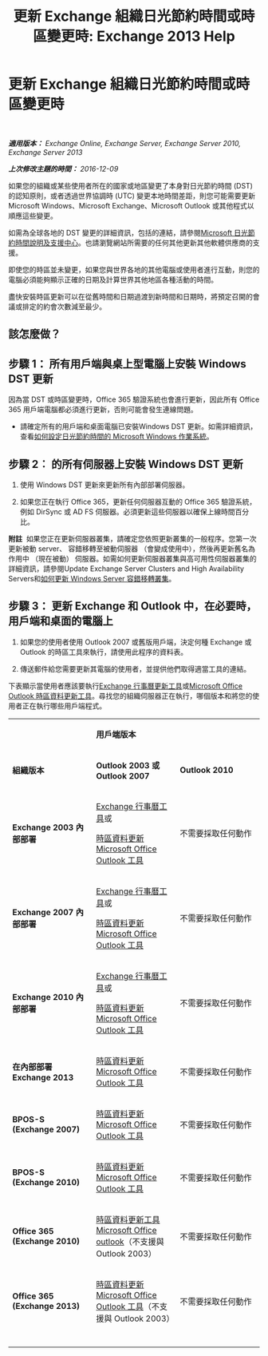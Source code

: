 ﻿---
title: '更新 Exchange 組織日光節約時間或時區變更時: Exchange 2013 Help'
TOCTitle: 更新 Exchange 組織日光節約時間或時區變更時
ms:assetid: 5b12615c-24cf-4f46-bf3c-2334dc734ef8
ms:mtpsurl: https://technet.microsoft.com/zh-tw/library/Hh530051(v=EXCHG.150)
ms:contentKeyID: 70076142
ms.date: 05/21/2018
mtps_version: v=EXCHG.150
ms.translationtype: MT
---

# 更新 Exchange 組織日光節約時間或時區變更時

 

_**適用版本：** Exchange Online, Exchange Server, Exchange Server 2010, Exchange Server 2013_

_**上次修改主題的時間：** 2016-12-09_

如果您的組織或某些使用者所在的國家或地區變更了本身對日光節約時間 (DST) 的認知原則，或者透過世界協調時 (UTC) 變更本地時間差距，則您可能需要更新 Microsoft Windows、Microsoft Exchange、Microsoft Outlook 或其他程式以順應這些變更。

如需為全球各地的 DST 變更的詳細資訊，包括的連結，請參閱[Microsoft 日光節約時間說明及支援中心](https://go.microsoft.com/fwlink/p/?linkid=99640)。也請瀏覽網站所需要的任何其他更新其他軟體供應商的支援。

即使您的時區並未變更，如果您與世界各地的其他電腦或使用者進行互動，則您的電腦必須能夠顯示正確的日期及計算世界其他地區各種活動的時間。

盡快安裝時區更新可以在從舊時間和日期過渡到新時間和日期時，將預定召開的會議或排定的約會次數減至最少。

## 該怎麼做？

## 步驟 1： 所有用戶端與桌上型電腦上安裝 Windows DST 更新

因為當 DST 或時區變更時，Office 365 驗證系統也會進行更新，因此所有 Office 365 用戶端電腦都必須進行更新，否則可能會發生連線問題。

  - 請確定所有的用戶端和桌面電腦已安裝Windows DST 更新。如需詳細資訊，查看[如何設定日光節約時間的 Microsoft Windows 作業系統](http://go.microsoft.com/fwlink/p/?linkid=3052&kbid=914387)。

## 步驟 2︰ 的所有伺服器上安裝 Windows DST 更新

1.  使用 Windows DST 更新來更新所有內部部署伺服器。

2.  如果您正在執行 Office 365，更新任何伺服器互動的 Office 365 驗證系統，例如 DirSync 或 AD FS 伺服器。必須更新這些伺服器以確保上線時間百分比。

**附註**  如果您正在更新伺服器叢集，請確定您依照更新叢集的一般程序。您第一次更新被動 server、 容錯移轉至被動伺服器 （會變成使用中），然後再更新舊名為作用中 （現在被動） 伺服器。如需如何更新伺服器叢集與高可用性伺服器叢集的詳細資訊，請參閱Update Exchange Server Clusters and High Availability Servers和[如何更新 Windows Server 容錯移轉叢集](https://support.microsoft.com/en-us/kb/174799)。

## 步驟 3： 更新 Exchange 和 Outlook 中，在必要時，用戶端和桌面的電腦上

1.  如果您的使用者使用 Outlook 2007 或舊版用戶端，決定何種 Exchange 或 Outlook 的時區工具來執行，請使用此程序的資料表。

2.  傳送郵件給您需要更新其電腦的使用者，並提供他們取得適當工具的連結。

下表顯示當使用者應該要執行[Exchange 行事曆更新工具](http://go.microsoft.com/fwlink/p/?linkid=3052&kbid=930879)或[Microsoft Office Outlook 時區資料更新工具](http://go.microsoft.com/fwlink/p/?linkid=3052&kbid=931667)。尋找您的組織伺服器正在執行，哪個版本和將您的使用者正在執行哪些用戶端程式。


<table>
<colgroup>
<col style="width: 33%" />
<col style="width: 33%" />
<col style="width: 33%" />
</colgroup>
<tbody>
<tr class="odd">
<td><p></p></td>
<td><p><strong>用戶端版本</strong></p></td>
<td> </td>
</tr>
<tr class="even">
<td><p><strong>組織版本</strong></p></td>
<td><p><strong>Outlook 2003 或 Outlook 2007</strong></p></td>
<td><p><strong>Outlook 2010</strong></p></td>
</tr>
<tr class="odd">
<td><p><strong>Exchange 2003 內部部署</strong></p></td>
<td><p><a href="http://go.microsoft.com/fwlink/p/?linkid=3052&kbid=930879">Exchange 行事曆工具</a>或</p>
<p><a href="http://go.microsoft.com/fwlink/p/?linkid=3052&kbid=931667">時區資料更新 Microsoft Office Outlook 工具</a></p></td>
<td><p>不需要採取任何動作</p></td>
</tr>
<tr class="even">
<td><p><strong>Exchange 2007 內部部署</strong></p></td>
<td><p><a href="http://go.microsoft.com/fwlink/p/?linkid=3052&kbid=930879">Exchange 行事曆工具</a>或</p>
<p><a href="http://go.microsoft.com/fwlink/p/?linkid=3052&kbid=931667">時區資料更新 Microsoft Office Outlook 工具</a></p></td>
<td><p>不需要採取任何動作</p></td>
</tr>
<tr class="odd">
<td><p><strong>Exchange 2010 內部部署</strong></p></td>
<td><p><a href="http://go.microsoft.com/fwlink/p/?linkid=3052&kbid=930879">Exchange 行事曆工具</a>或</p>
<p><a href="http://go.microsoft.com/fwlink/p/?linkid=3052&kbid=931667">時區資料更新 Microsoft Office Outlook 工具</a></p></td>
<td><p>不需要採取任何動作</p></td>
</tr>
<tr class="even">
<td><p><strong>在內部部署 Exchange 2013</strong></p></td>
<td><p><a href="http://go.microsoft.com/fwlink/p/?linkid=3052&kbid=931667">時區資料更新 Microsoft Office Outlook 工具</a></p></td>
<td><p>不需要採取任何動作</p></td>
</tr>
<tr class="odd">
<td><p><strong>BPOS-S (Exchange 2007)</strong></p></td>
<td><p><a href="http://go.microsoft.com/fwlink/p/?linkid=3052&kbid=931667">時區資料更新 Microsoft Office Outlook 工具</a></p></td>
<td><p>不需要採取任何動作</p></td>
</tr>
<tr class="even">
<td><p><strong>BPOS-S (Exchange 2010)</strong></p></td>
<td><p><a href="http://go.microsoft.com/fwlink/p/?linkid=3052&kbid=931667">時區資料更新 Microsoft Office Outlook 工具</a></p></td>
<td><p>不需要採取任何動作</p></td>
</tr>
<tr class="odd">
<td><p><strong>Office 365 (Exchange 2010)</strong></p></td>
<td><p><a href="http://go.microsoft.com/fwlink/p/?linkid=3052&kbid=931667">時區資料更新工具 Microsoft Office outlook</a>（不支援與 Outlook 2003）</p></td>
<td><p>不需要採取任何動作</p></td>
</tr>
<tr class="even">
<td><p><strong>Office 365 (Exchange 2013)</strong></p></td>
<td><p><a href="http://go.microsoft.com/fwlink/p/?linkid=3052&kbid=931667">時區資料更新 Microsoft Office Outlook 工具</a>（不支援與 Outlook 2003）</p></td>
<td><p>不需要採取任何動作</p></td>
</tr>
<tr class="odd">
<td> </td>
<td> </td>
<td> </td>
</tr>
</tbody>
</table>

